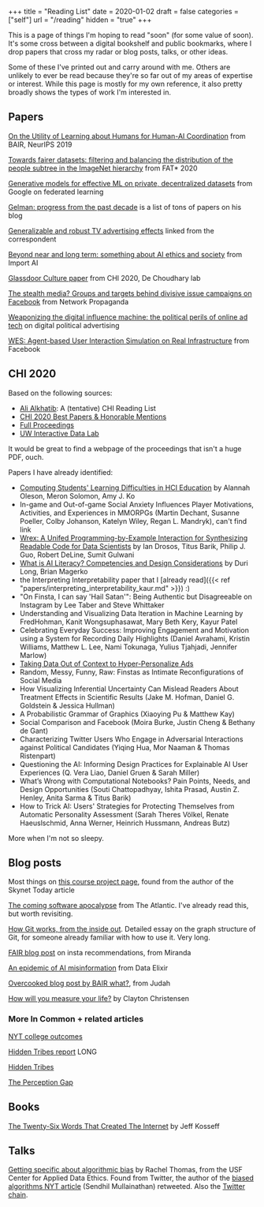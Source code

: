 +++
title = "Reading List"
date = 2020-01-02
draft = false
categories = ["self"]
url = "/reading"
hidden = "true"
+++

This is a page of things I'm hoping to read "soon" (for some value of soon). It's some cross between a digital bookshelf and public bookmarks, where I drop papers that cross my radar or blog posts, talks, or other ideas.

Some of these I've printed out and carry around with me. Others are unlikely to ever be read because they're so far out of my areas of expertise or interest. While this page is mostly for my own reference, it also pretty broadly shows the types of work I'm interested in.

<!--more-->

## Papers
[On the Utility of Learning about Humans for Human-AI Coordination](https://arxiv.org/pdf/1910.05789.pdf) from BAIR, NeurIPS 2019

[Towards fairer datasets: filtering and balancing the distribution of the people subtree in the ImageNet hierarchy](https://arxiv.org/abs/1912.07726) from FAT* 2020

[Generative models for effective ML on private, decentralized datasets](https://research.google/pubs/pub48690/) from Google on federated learning

[Gelman: progress from the past decade](https://statmodeling.stat.columbia.edu/2020/01/01/progress-in-the-past-decade/) is a list of tons of papers on his blog

[Generalizable and robust TV advertising effects](https://papers.ssrn.com/sol3/papers.cfm?abstract_id=3273476) linked from the correspondent

[Beyond near and long term: something about AI ethics and society](https://arxiv.org/abs/2001.04335) from Import AI

[Glassdoor Culture paper](https://vedantswain.com/papers/CHI20_GlassdoorCulture.pdf) from CHI 2020, De Choudhary lab

[The stealth media? Groups and targets behind divisive issue campaigns on Facebook](https://journalism.wisc.edu/wp-content/blogs.dir/41/files/2018/04/Kim.FB_.StealthMedia.re_.3.two-colmns.041718-1.pdf) from Network Propaganda

[Weaponizing the digital influence machine: the political perils of online ad tech](https://datasociety.net/wp-content/uploads/2018/10/DS_Digital_Influence_Machine.pdf) on digital political advertising

[WES: Agent-based User Interaction Simulation on Real Infrastructure](https://research.fb.com/wp-content/uploads/2020/04/WES-Agent-based-User-Interaction-Simulation-on-Real-Infrastructure.pdf?) from Facebook


## CHI 2020
Based on the following sources:
 * [Ali Alkhatib](https://ali-alkhatib.com/blog/chi-2020-reading-list): A (tentative) CHI Reading List
 * [CHI 2020 Best Papers & Honorable Mentions](https://chi2020.acm.org/for-attendees/chi-2020-best-papers-honourable-mentions/)
 * [Full Proceedings](https://dl.acm.org/doi/proceedings/10.1145/3313831)
 * [UW Interactive Data Lab](https://idl.cs.washington.edu/papers)

It would be great to find a webpage of the proceedings that isn't a huge PDF, ouch.

Papers I have already identified:
 * [Computing Students' Learning Difficulties in HCI Education](https://alannaholeson.com/papers/chi2020_HCILearningDiffs_final_tagged.pdf) by Alannah Oleson, Meron Solomon, Amy J. Ko
 * In-game and Out-of-game Social Anxiety Influences Player Motivations, Activities, and Experiences in MMORPGs (Martin Dechant, Susanne Poeller, Colby Johanson, Katelyn Wiley, Regan L. Mandryk), can't find link
 * [Wrex: A Unifed Programming-by-Example Interaction for Synthesizing Readable Code for Data Scientists](https://www.microsoft.com/en-us/research/uploads/prod/2020/03/chi20c-sub4932-cam-i16.pdf) by Ian Drosos, Titus Barik, Philip J. Guo, Robert DeLine, Sumit Gulwani
 * [What is AI Literacy? Competencies and Design Considerations](https://static1.squarespace.com/static/53c69580e4b08011fc2337bf/t/5e2893e4a9d342214836e832/1579717605435/CHI+2020+AI+Literacy+Paper-Camera+Ready.pdf) by Duri Long, Brian Magerko
 * the Interpreting Interpretability paper that I [already read]({{< ref "papers/interpreting_interpretability_kaur.md" >}}) :)
 * "On Finsta, I can say 'Hail Satan'": Being Authentic but Disagreeable on Instagram by Lee Taber and Steve Whittaker
 * Understanding and Visualizing Data Iteration in Machine Learning by FredHohman, Kanit Wongsuphasawat, Mary Beth Kery, Kayur Patel
 * Celebrating Everyday Success: Improving Engagement and Motivation using a System for Recording Daily Highlights (Daniel Avrahami, Kristin Williams, Matthew L. Lee, Nami Tokunaga, Yulius Tjahjadi, Jennifer Marlow)
 * [Taking Data Out of Context to Hyper-Personalize Ads](https://www.blaseur.com/papers/robotext-full.pdf)
 * Random, Messy, Funny, Raw: Finstas as Intimate Reconfigurations of Social Media
 * How Visualizing Inferential Uncertainty Can Mislead Readers About Treatment Effects in Scientific Results (Jake M. Hofman, Daniel G. Goldstein & Jessica Hullman)
 * A Probabilistic Grammar of Graphics (Xiaoying Pu & Matthew Kay)
 * Social Comparison and Facebook (Moira Burke, Justin Cheng & Bethany de Gant)
 * Characterizing Twitter Users Who Engage in Adversarial Interactions against Political Candidates (Yiqing Hua, Mor Naaman & Thomas Ristenpart)
 * Questioning the AI: Informing Design Practices for Explainable AI User Experiences (Q. Vera Liao, Daniel Gruen & Sarah Miller)
 *  What’s Wrong with Computational Notebooks? Pain Points, Needs, and Design Opportunities (Souti Chattopadhyay, Ishita Prasad, Austin Z. Henley, Anita Sarma & Titus Barik)
 * How to Trick AI: Users' Strategies for Protecting Themselves from Automatic Personality Assessment (Sarah Theres Völkel, Renate Haeuslschmid, Anna Werner, Heinrich Hussmann, Andreas Butz)



More when I'm not so sleepy.


## Blog posts
Most things on [this course project page](https://courses.cs.washington.edu/courses/cse492e/20wi/project.html), found from the author of the Skynet Today article

[The coming software apocalypse](https://www.theatlantic.com/technology/archive/2017/09/saving-the-world-from-code/540393/) from The Atlantic. I've already read this, but worth revisiting.

[How Git works, from the inside out](https://codewords.recurse.com/issues/two/git-from-the-inside-out?). Detailed essay on the graph structure of Git, for someone already familiar with how to use it. Very long.

[FAIR blog post](https://ai.facebook.com/blog/powered-by-ai-instagrams-explore-recommender-system) on insta recommendations, from Miranda

[An epidemic of AI misinformation](https://thegradient.pub/an-epidemic-of-ai-misinformation) from Data Elixir

[Overcooked blog post by BAIR what?](https://bair.berkeley.edu/blog/2019/10/21/coordination/), from Judah

[How will you measure your life?](https://hbr.org/2010/07/how-will-you-measure-your-life) by Clayton Christensen


### More In Common + related articles
[NYT college outcomes](https://www.nytimes.com/interactive/projects/college-mobility/northwestern-university)

[Hidden Tribes report](https://static1.squarespace.com/static/5a70a7c3010027736a22740f/t/5bbcea6b7817f7bf7342b718/1539107467397/hidden_tribes_report-2.pdf) LONG

[Hidden Tribes](https://hiddentribes.us/)

[The Perception Gap](https://perceptiongap.us/)


## Books
[The Twenty-Six Words That Created The Internet](https://www.jeffkosseff.com/home) by Jeff Kosseff


## Talks
[Getting specific about algorithmic bias](https://www.youtube.com/watch?v=S-6YGPrmtYc) by Rachel Thomas, from the USF Center for Applied Data Ethics. Found from Twitter, the author of the [biased algorithms NYT article](https://www.nytimes.com/2019/12/06/business/algorithm-bias-fix.html) (Sendhil Mullainathan) retweeted. Also the [Twitter chain](https://twitter.com/math_rachel/status/1191069453389189122).
